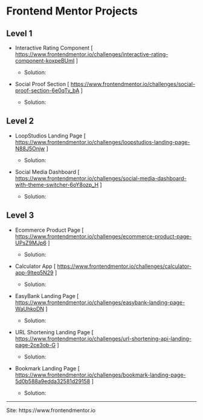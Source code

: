 # Frontend Mentor Projects

## Level 1

- Interactive Rating Component [ https://www.frontendmentor.io/challenges/interactive-rating-component-koxpeBUmI ]
    - Solution: 

- Social Proof Section [ https://www.frontendmentor.io/challenges/social-proof-section-6e0qTv_bA ]
    - Solution: 

## Level 2

- LoopStudios Landing Page [ https://www.frontendmentor.io/challenges/loopstudios-landing-page-N88J5Onjw ]
    - Solution: 

- Social Media Dashboard [ https://www.frontendmentor.io/challenges/social-media-dashboard-with-theme-switcher-6oY8ozp_H ]
    - Solution: 

## Level 3

- Ecommerce Product Page  [ https://www.frontendmentor.io/challenges/ecommerce-product-page-UPsZ9MJp6 ]
    - Solution: 

- Calculator App [ https://www.frontendmentor.io/challenges/calculator-app-9lteq5N29 ]
    - Solution: 

- EasyBank Landing Page [ https://www.frontendmentor.io/challenges/easybank-landing-page-WaUhkoDN ]
    - Solution: 


- URL Shortening Landing Page [ https://www.frontendmentor.io/challenges/url-shortening-api-landing-page-2ce3ob-G ]
    - Solution: 

- Bookmark Landing Page [ https://www.frontendmentor.io/challenges/bookmark-landing-page-5d0b588a9edda32581d29158 ]
    - Solution: 
    
<hr>
Site: https://www.frontendmentor.io
